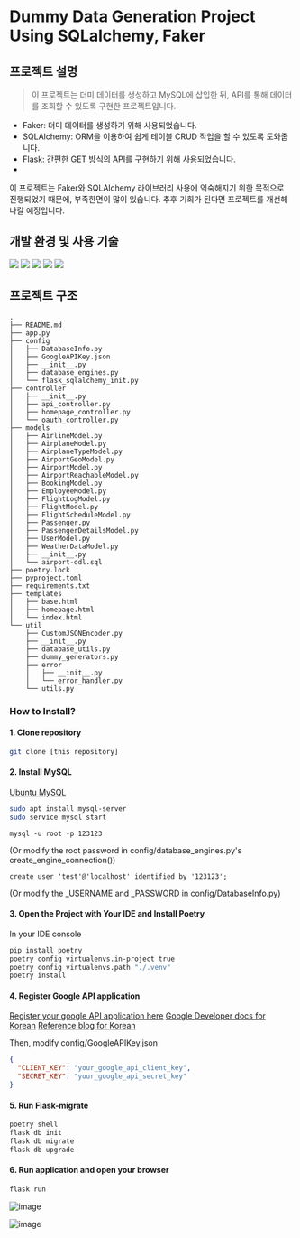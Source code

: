 # Dummy Data Generation Project Using SQLalchemy, Faker

## 프로젝트 설명

> 이 프로젝트는 더미 데이터를 생성하고 MySQL에 삽입한 뒤, API를 통해 데이터를 조회할 수 있도록 구현한 프로젝트입니다.

- Faker: 더미 데이터를 생성하기 위해 사용되었습니다.
- SQLAlchemy: ORM을 이용하여 쉽게 테이블 CRUD 작업을 할 수 있도록 도와줍니다.
- Flask: 간편한 GET 방식의 API를 구현하기 위해 사용되었습니다.
- 
이 프로젝트는 Faker와 SQLAlchemy 라이브러리 사용에 익숙해지기 위한 목적으로 진행되었기 때문에, 부족한면이 많이 있습니다.
추후 기회가 된다면 프로젝트를 개선해 나갈 예정입니다.

## 개발 환경 및 사용 기술
![](https://img.shields.io/badge/Ubuntu-24292e?style=flat&logo=Ubuntu&logoColor=white")
![](https://img.shields.io/badge/Poetry-24292e?style=flat&logo=Poetry&logoColor=white")
![](https://img.shields.io/badge/Python-24292e?style=flat&logo=Python&logoColor=white")
![](https://img.shields.io/badge/SQLAlchemy-24292e?style=flat&logo=SQLAlchemy&logoColor=white")
![](https://img.shields.io/badge/Flask-24292e?style=flat&logo=Flask&logoColor=white")

## 프로젝트 구조
```text
.
├── README.md
├── app.py
├── config
│   ├── DatabaseInfo.py
│   ├── GoogleAPIKey.json
│   ├── __init__.py
│   ├── database_engines.py
│   └── flask_sqlalchemy_init.py
├── controller
│   ├── __init__.py
│   ├── api_controller.py
│   ├── homepage_controller.py
│   └── oauth_controller.py
├── models
│   ├── AirlineModel.py
│   ├── AirplaneModel.py
│   ├── AirplaneTypeModel.py
│   ├── AirportGeoModel.py
│   ├── AirportModel.py
│   ├── AirportReachableModel.py
│   ├── BookingModel.py
│   ├── EmployeeModel.py
│   ├── FlightLogModel.py
│   ├── FlightModel.py
│   ├── FlightScheduleModel.py
│   ├── Passenger.py
│   ├── PassengerDetailsModel.py
│   ├── UserModel.py
│   ├── WeatherDataModel.py
│   ├── __init__.py
│   └── airport-ddl.sql
├── poetry.lock
├── pyproject.toml
├── requirements.txt
├── templates
│   ├── base.html
│   ├── homepage.html
│   └── index.html
└── util
    ├── CustomJSONEncoder.py
    ├── __init__.py
    ├── database_utils.py
    ├── dummy_generators.py
    ├── error
    │   ├── __init__.py
    │   └── error_handler.py
    └── utils.py
```

### How to Install?

#### 1. Clone repository
```bash
git clone [this repository]
```

#### 2. Install MySQL
[Ubuntu MySQL](https://ubuntu.com/server/docs/install-and-configure-a-mysql-server)

```bash
sudo apt install mysql-server
sudo service mysql start
```

```mysql
mysql -u root -p 123123
```
(Or modify the root password in config/database_engines.py's create_engine_connection())

```mysql
create user 'test'@'localhost' identified by '123123';
```
(Or modify the _USERNAME and _PASSWORD in config/DatabaseInfo.py)

#### 3. Open the Project with Your IDE and Install Poetry
In your IDE console
```bash
pip install poetry
poetry config virtualenvs.in-project true
poetry config virtualenvs.path "./.venv"
poetry install
```

#### 4. Register Google API application
[Register your google API application here](https://console.cloud.google.com/welcome)
[Google Developer docs for Korean](https://developers.google.com/identity/protocols/oauth2/service-account?hl=ko#creatinganaccount)
[Reference blog for Korean](https://goldenrabbit.co.kr/2023/08/07/oauth%EB%A5%BC-%EC%82%AC%EC%9A%A9%ED%95%9C-%EA%B5%AC%EA%B8%80-%EB%A1%9C%EA%B7%B8%EC%9D%B8-%EC%9D%B8%EC%A6%9D%ED%95%98%EA%B8%B0-1%ED%8E%B8/)

Then, modify config/GoogleAPIKey.json
```json
{
  "CLIENT_KEY": "your_google_api_client_key",
  "SECRET_KEY": "your_google_api_secret_key"
}
```

#### 5. Run Flask-migrate
```bash
poetry shell
flask db init
flask db migrate
flask db upgrade
```

#### 6. Run application and open your browser
```bash
flask run
```

![image](https://github.com/Scanf-s/SQLAlchemy_Project/assets/105439069/6b1e63ce-405a-4994-9823-ec5969fb3786)

![image](https://github.com/Scanf-s/SQLAlchemy_Project/assets/105439069/3ef3858a-bf09-4417-8f85-c821e9cc4aed)


